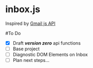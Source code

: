 # inbox.js
Inspired by [Gmail js API](https://github.com/KartikTalwar/gmail.js)


#To Do
- [x] Draft ***version zero*** api functions 
- [ ] Base project
- [ ] Diagnostic DOM Elements on Inbox
- [ ] Plan next steps... 
